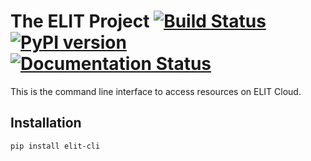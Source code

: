 # The ELIT Project [![Build Status](https://travis-ci.org/elitcloud/elit-cli.svg?branch=master)](https://travis-ci.org/elitcloud/elit-cli) [![PyPI version](https://badge.fury.io/py/elit-cli.svg)](https://badge.fury.io/py/elit-cli) [![Documentation Status](https://readthedocs.org/projects/elit-cli/badge/?version=latest)](http://elit-cli.readthedocs.io/en/latest/?badge=latest)

This is the command line interface to access resources on ELIT Cloud. 

## Installation 

```bash
pip install elit-cli
```
